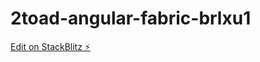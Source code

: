 # 2toad-angular-fabric-brlxu1

[Edit on StackBlitz ⚡️](https://stackblitz.com/edit/2toad-angular-fabric-brlxu1)